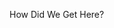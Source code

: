 How Did We Get Here?
<!---
vickvaporubnf/vickvaporubnf is a ✨ special ✨ repository because its `README.md` (this file) appears on your GitHub profile.
You can click the Preview link to take a look at your changes.
--->
